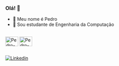 ### Olá! 👋

- 🌙 Meu nome é Pedro
- 🔭 Sou estudante de Engenharia da Computação

##
<div> 
<img align="center" alt="Pedro-Py" height="30" width="40" src="https://cdn.jsdelivr.net/gh/devicons/devicon@latest/icons/python/python-original.svg" />
<img align="center" alt="Pedro-C" height="30" width="40" src="https://cdn.jsdelivr.net/gh/devicons/devicon@latest/icons/c/c-original.svg" />          
</div>

## 

[![Linkedin](https://img.shields.io/badge/LinkedIn-0077B5?style=for-the-badge&logo=linkedin&logoColor=white)](linkedin.com/in/pedro-antonio-mota-de-araújo-65162b278/)
